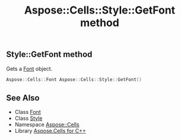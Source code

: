﻿---
title: Aspose::Cells::Style::GetFont method
linktitle: GetFont
second_title: Aspose.Cells for C++ API Reference
description: 'Aspose::Cells::Style::GetFont method. Gets a Font object in C++.'
type: docs
weight: 4500
url: /cpp/aspose.cells/style/getfont/
---
## Style::GetFont method


Gets a [Font](../../font/) object.

```cpp
Aspose::Cells::Font Aspose::Cells::Style::GetFont()
```

## See Also

* Class [Font](../../font/)
* Class [Style](../)
* Namespace [Aspose::Cells](../../)
* Library [Aspose.Cells for C++](../../../)
